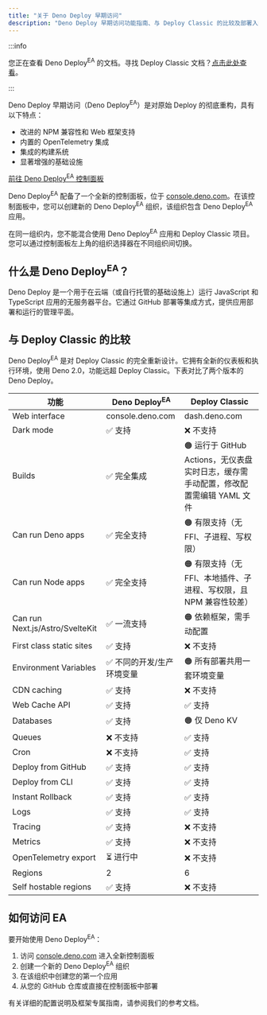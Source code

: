 ```yaml
---
title: "关于 Deno Deploy 早期访问"
description: "Deno Deploy 早期访问功能指南、与 Deploy Classic 的比较及部署入门说明。"
---
```


:::info

您正在查看 Deno Deploy<sup>EA</sup> 的文档。寻找 Deploy Classic 文档？[点击此处查看](/deploy/)。

:::

Deno Deploy 早期访问（Deno Deploy<sup>EA</sup>）是对原始 Deploy 的彻底重构，具有以下特点：

- 改进的 NPM 兼容性和 Web 框架支持
- 内置的 OpenTelemetry 集成
- 集成的构建系统
- 显著增强的基础设施

<a href="https://console.deno.com" class="docs-cta deploy-cta">前往 Deno
Deploy<sup>EA</sup> 控制面板</a>

Deno Deploy<sup>EA</sup> 配备了一个全新的控制面板，位于
[console.deno.com](https://console.deno.com)。在该控制面板中，您可以创建新的 Deno Deploy<sup>EA</sup> 组织，该组织包含 Deno Deploy<sup>EA</sup> 应用。

在同一组织内，您不能混合使用 Deno Deploy<sup>EA</sup> 应用和 Deploy Classic 项目。您可以通过控制面板左上角的组织选择器在不同组织间切换。

## 什么是 Deno Deploy<sup>EA</sup>？

Deno Deploy 是一个用于在云端（或自行托管的基础设施上）运行 JavaScript 和 TypeScript 应用的无服务器平台。它通过 GitHub 部署等集成方式，提供应用部署和运行的管理平面。

## 与 Deploy Classic 的比较

Deno Deploy<sup>EA</sup> 是对 Deploy Classic 的完全重新设计。它拥有全新的仪表板和执行环境，使用 Deno 2.0，功能远超 Deploy Classic。下表对比了两个版本的 Deno Deploy。

| 功能                            | Deno Deploy<sup>EA</sup>       | Deploy Classic                                                                                                                          |
| ------------------------------- | ------------------------------ | --------------------------------------------------------------------------------------------------------------------------------------- |
| Web interface                   | console.deno.com               | dash.deno.com                                                                                                                           |
| Dark mode                       | ✅ 支持                       | ❌ 不支持                                                                                                                              |
| Builds                          | ✅ 完全集成                   | 🟠 运行于 GitHub Actions，无仪表盘实时日志，缓存需手动配置，修改配置需编辑 YAML 文件                                                     |
| Can run Deno apps               | ✅ 完全支持                   | 🟠 有限支持（无 FFI、子进程、写权限）                                                                                                  |
| Can run Node apps               | ✅ 完全支持                   | 🟠 有限支持（无 FFI、本地插件、子进程、写权限，且 NPM 兼容性较差）                                                                       |
| Can run Next.js/Astro/SvelteKit | ✅ 一流支持                   | 🟠 依赖框架，需手动配置                                                                                                                  |
| First class static sites        | ✅ 支持                       | ❌ 不支持                                                                                                                              |
| Environment Variables           | ✅ 不同的开发/生产环境变量    | 🟠 所有部署共用一套环境变量                                                                                                             |
| CDN caching                     | ✅ 支持                       | ❌ 不支持                                                                                                                              |
| Web Cache API                   | ✅ 支持                       | ✅ 支持                                                                                                                                |
| Databases                       | ✅ 支持                       | 🟠 仅 Deno KV                                                                                                                           |
| Queues                          | ❌ 不支持                    | ✅ 支持                                                                                                                                |
| Cron                            | ❌ 不支持                    | ✅ 支持                                                                                                                                |
| Deploy from GitHub              | ✅ 支持                       | ✅ 支持                                                                                                                                |
| Deploy from CLI                 | ✅ 支持                       | ✅ 支持                                                                                                                                |
| Instant Rollback                | ✅ 支持                       | ✅ 支持                                                                                                                                |
| Logs                            | ✅ 支持                       | ✅ 支持                                                                                                                                |
| Tracing                         | ✅ 支持                       | ❌ 不支持                                                                                                                              |
| Metrics                         | ✅ 支持                       | ❌ 不支持                                                                                                                              |
| OpenTelemetry export            | ⏳ 进行中                     | ❌ 不支持                                                                                                                              |
| Regions                         | 2                              | 6                                                                                                                                       |
| Self hostable regions           | ✅ 支持                       | ❌ 不支持                                                                                                                              |

## 如何访问 EA

要开始使用 Deno Deploy<sup>EA</sup>：

1. 访问 [console.deno.com](https://console.deno.com) 进入全新控制面板
2. 创建一个新的 Deno Deploy<sup>EA</sup> 组织
3. 在该组织中创建您的第一个应用
4. 从您的 GitHub 仓库或直接在控制面板中部署

有关详细的配置说明及框架专属指南，请参阅我们的参考文档。